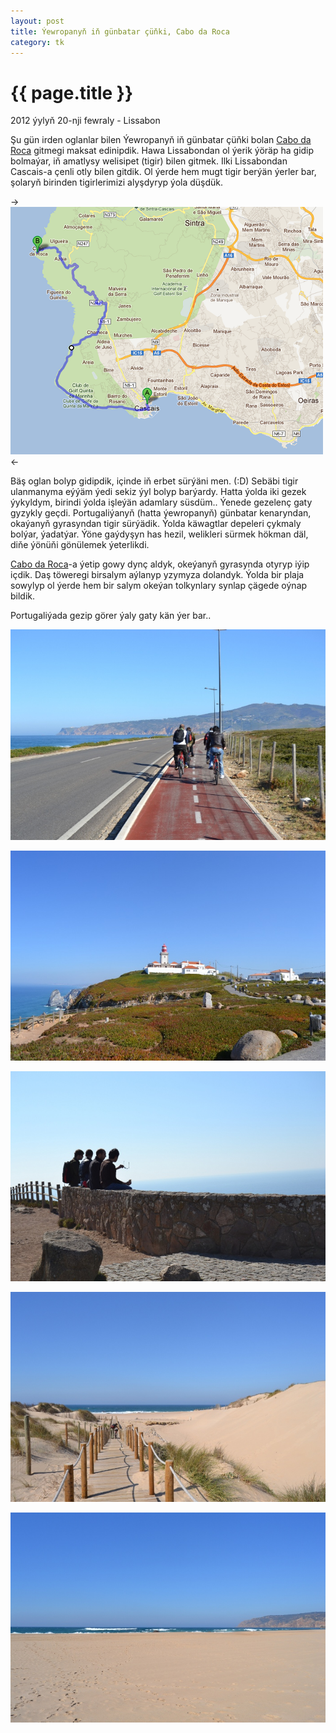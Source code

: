 ```yaml
---
layout: post
title: Ýewropanyň iň günbatar çüňki, Cabo da Roca
category: tk
---
```


{{ page.title }}
================

<p class="meta">2012 ýylyň 20-nji fewraly - Lissabon</p>

Şu gün irden oglanlar bilen Ýewropanyň iň günbatar çüňki bolan 
[Cabo da Roca](http://en.wikipedia.org/wiki/Cabo_da_Roca) 
gitmegi maksat edinipdik. Hawa Lissabondan ol ýerik ýöräp ha gidip bolmaýar, iň 
amatlysy welisipet (tigir) bilen gitmek. Ilki Lissabondan Cascais-a çenli otly 
bilen gitdik. Ol ýerde hem mugt tigir berýän ýerler bar, şolaryň birinden tigirlerimizi 
alyşdyryp ýola düşdük.

->![cabadaroca6](/files/cabo-da-roca/06.png)<-

Bäş oglan bolyp gidipdik, içinde iň erbet sürýäni men. (:D) Sebäbi tigir ulanmanyma 
eýýäm ýedi sekiz ýyl bolyp barýardy. Hatta ýolda iki gezek ýykyldym, birindi ýolda 
işleýän adamlary süsdüm.. Ýenede gezelenç gaty gyzykly geçdi. Portugaliýanyň (hatta ýewropanyň) 
günbatar kenaryndan, okaýanyň gyrasyndan tigir sürýädik. Ýolda käwagtlar depeleri çykmaly bolýar, 
ýadatýar. Ýöne gaýdyşyn has hezil, welikleri sürmek hökman däl, diňe ýönüňi gönülemek ýeterlikdi. 

[Cabo da Roca](http://en.wikipedia.org/wiki/Cabo_da_Roca)-a ýetip gowy dynç aldyk, okeýanyň 
gyrasynda otyryp iýip içdik. Daş töweregi birsalym aýlanyp yzymyza dolandyk. Ýolda bir plaja 
sowylyp ol ýerde hem bir salym okeýan tolkynlary synlap çägede oýnap bildik.

Portugaliýada gezip görer ýaly gaty kän ýer bar..

![cabadaroca1](/files/cabo-da-roca/01.JPG)

![cabadaroca2](/files/cabo-da-roca/02.JPG)

![cabadaroca3](/files/cabo-da-roca/03.JPG)

![cabadaroca4](/files/cabo-da-roca/04.JPG)

![cabadaroca5](/files/cabo-da-roca/05.JPG)
